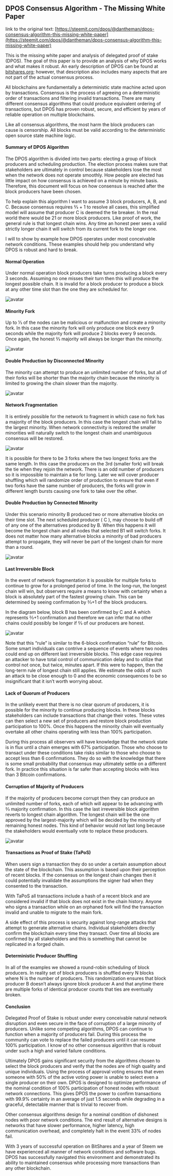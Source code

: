 ## DPOS Consensus Algorithm - The Missing White Paper

link to the original text: [https://steemit.com/dpos/@dantheman/dpos-consensus-algorithm-this-missing-white-paper](https://steemit.com/dpos/@dantheman/dpos-consensus-algorithm-this-missing-white-paper)

This is the missing white paper and analysis of delegated proof of stake (DPOS). The goal of this paper is to provide an analysis of why DPOS works and what makes it robust. An early description of DPOS can be found at [bitshares.org](https://bitshares.org/technology/delegated-proof-of-stake-consensus/); however, that description also includes many aspects that are not part of the actual consensus process.

All blockchains are fundamentally a deterministic state machine acted upon by transactions. Consensus is the process of agreeing on a deterministic order of transactions and filtering invalid transactions. There are many different consensus algorithms that could produce equivalent ordering of transactions, but DPOS has proven robust, secure, and efficient by years of reliable operation on multiple blockchains.

Like all consensus algorithms, the most harm the block producers can cause is censorship. All blocks must be valid according to the deterministic open source state machine logic.

#### Summary of DPOS Algorithm
The DPOS algorithm is divided into two parts: electing a group of block producers and scheduling production. The election process makes sure that stakeholders are ultimately in control because stakeholders lose the most when the network does not operate smoothly. How people are elected has little impact on how consensus is achieved on a minute by minute basis. Therefore, this document will focus on how consensus is reached after the block producers have been chosen.

To help explain this algorithm I want to assume 3 block producers, A, B, and C. Because consensus requires 2⁄3 + 1 to resolve all cases, this simplified model will assume that producer C is deemed the tie breaker. In the real world there would be 21 or more block producers. Like proof of work, the general rule is that longest chain wins. Any time an honest peer sees a valid strictly longer chain it will switch from its current fork to the longer one.

I will to show by example how DPOS operates under most conceivable network conditions. These examples should help you understand why DPOS is robust and hard to break.

#### Normal Operation
Under normal operation block producers take turns producing a block every 3 seconds. Assuming no one misses their turn then this will produce the longest possible chain. It is invalid for a block producer to produce a block at any other time slot than the one they are scheduled for.

![avatar](https://github.com/TTCECO/gttc/blob/master/docs/images/1.png)

#### Minority Fork
Up to 1⁄3 of the nodes can be malicious or malfunction and create a minority fork. In this case the minority fork will only produce one block every 9 seconds while the majority fork will produce 2 blocks every 9 seconds. Once again, the honest 2⁄3 majority will always be longer than the minority.

![avatar](https://github.com/TTCECO/gttc/blob/master/docs/images/2.png)

#### Double Production by Disconnected Minority
The minority can attempt to produce an unlimited number of forks, but all of their forks will be shorter than the majority chain because the minority is limited to growing the chain slower than the majority.

![avatar](https://github.com/TTCECO/gttc/blob/master/docs/images/3.png)

#### Network Fragmentation
It is entirely possible for the network to fragment in which case no fork has a majority of the block producers. In this case the longest chain will fall to the largest minority. When network connectivity is restored the smaller minorities will naturally switch to the longest chain and unambiguous consensus will be restored.

![avatar](https://github.com/TTCECO/gttc/blob/master/docs/images/4.png)

It is possible for there to be 3 forks where the two longest forks are the same length. In this case the producers on the 3rd (smaller fork) will break the tie when they rejoin the network. There is an odd number of producers so it is impossible to maintain a tie for long. Later we will cover producer shuffling which will randomize order of production to ensure that even if two forks have the same number of producers, the forks will grow in different length bursts causing one fork to take over the other.

#### Double Production by Connected Minority
Under this scenario minority B produced two or more alternative blocks on their time slot. The next scheduled producer ( C ), may choose to build off of any one of the alternatives produced by B. When this happens it will become the longest chain and all nodes that selected B1 will switch forks. It does not matter how many alternative blocks a minority of bad producers attempt to propagate, they will never be part of the longest chain for more than a round.

![avatar](https://github.com/TTCECO/gttc/blob/master/docs/images/5.png)

#### Last Irreversible Block
In the event of network fragmentation it is possible for multiple forks to continue to grow for a prolonged period of time. In the long-run, the longest chain will win, but observers require a means to know with certainty when a block is absolutely part of the fastest growing chain. This can be determined by seeing confirmation by 2⁄3+1 of the block producers.

In the diagram below, block B has been confirmed by C and A which represents 2⁄3+1 confirmation and therefore we can infer that no other chains could possibly be longer if 2⁄3 of our producers are honest.

![avatar](https://github.com/TTCECO/gttc/blob/master/docs/images/6.png)

Note that this “rule” is similar to the 6-block confirmation “rule” for Bitcoin. Some smart individuals can contrive a sequence of events where two nodes could end up on different last irreversible blocks. This edge case requires an attacker to have total control of communication delay and to utilize that control not once, but twice, minutes apart. If this were to happen, then the long-term rule of longest chain still applies. We estimate the odds of such an attack to be close enough to 0 and the economic consequences to be so insignificant that it isn’t worth worrying about.

#### Lack of Quorum of Producers
In the unlikely event that there is no clear quorum of producers, it is possible for the minority to continue producing blocks. In these blocks stakeholders can include transactions that change their votes. These votes can then select a new set of producers and restore block production participation to 100%. Once this happens the minority chain will eventually overtake all other chains operating with less than 100% participation.

During this process all observers will have knowledge that the network state is in flux until a chain emerges with 67% participation. Those who choose to transact under these conditions take risks similar to those who choose to accept less than 6 confirmations. They do so with the knowledge that there is some small probability that consensus may ultimately settle on a different fork. In practice this situation is far safer than accepting blocks with less than 3 Bitcoin confirmations.

#### Corruption of Majority of Producers
If the majority of producers become corrupt then they can produce an unlimited number of forks, each of which will appear to be advancing with 2⁄3 majority confirmation. In this case the last irreversible block algorithm reverts to longest chain algorithm. The longest chain will be the one approved by the largest-majority which will be decided by the minority of remaining honest nodes. This kind of behavior would not last long because the stakeholders would eventually vote to replace these producers.

![avatar](https://github.com/TTCECO/gttc/blob/master/docs/images/7.png)

#### Transactions as Proof of Stake (TaPoS)
When users sign a transaction they do so under a certain assumption about the state of the blockchain. This assumption is based upon their perception of recent blocks. If the consensus on the longest chain changes then it could potentially invalidate the assumptions the signer had when they consented to the transaction.

With TaPoS all transactions include a hash of a recent block and are considered invalid if that block does not exist in the chain history. Anyone who signs a transaction while on an orphaned fork will find the transaction invalid and unable to migrate to the main fork.

A side effect of this process is security against long-range attacks that attempt to generate alternative chains. Individual stakeholders directly confirm the blockchain every time they transact. Over time all blocks are confirmed by all stakeholders and this is something that cannot be replicated in a forged chain.

#### Deterministic Producer Shuffling
In all of the examples we showed a round-robin scheduling of block producers. In reality set of block producers is shuffled every N blocks where N is the number of producers. This randomization ensures that block producer B doesn’t always ignore block producer A and that anytime there are multiple forks of identical producer counts that ties are eventually broken.

#### Conclusion
Delegated Proof of Stake is robust under every conceivable natural network disruption and even secure in the face of corruption of a large minority of producers. Unlike some competing algorithms, DPOS can continue to function when a majority of producers fail. During this process the community can vote to replace the failed producers until it can resume 100% participation. I know of no other consensus algorithm that is robust under such a high and varied failure conditions.

Ultimately DPOS gains significant security from the algorithms chosen to select the block producers and verify that the nodes are of high quality and unique individuals. Using the process of approval voting ensures that even someone with 50% of the active voting power is unable to select even a single producer on their own. DPOS is designed to optimize performance of the nominal condition of 100% participation of honest nodes with robust network connections. This gives DPOS the power to confirm transactions with 99.9% certainty in an average of just 1.5 seconds while degrading in a graceful, detectable manner that is trivial to recover from.

Other consensus algorithms design for a nominal condition of dishonest nodes with poor network conditions. The end result of alternative designs is networks that have slower performance, higher latency, high communication overhead, and completely halt in the event 33% of nodes fail.

With 3 years of successful operation on BitShares and a year of Steem we have experienced all manner of network conditions and software bugs. DPOS has successfully navigated this environment and demonstrated its ability to maintained consensus while processing more transactions than any other blockchain.